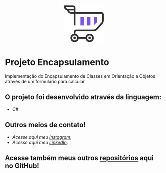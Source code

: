 <p align="center">
<img src="https://github.com/MatheusFranciscone/projeto-encapsulamento/blob/master/logo-market.png">
</p>

# Projeto Encapsulamento
Implementação do Encapsulamento de Classes em Orientação a Objetos através de um formulário para calcular 
 
## O projeto foi desenvolvido através da linguagem: 
 * C#
 
## Outros meios de contato!

 * _Acesse aqui meu_ [_Instagram_](https://www.instagram.com/_franciscone/);
 * _Acesse aqui meu_ [_LinkedIn_](https://www.linkedin.com/in/matheus-franciscone/).
 
## Acesse também meus outros [repositórios](https://github.com/MatheusFranciscone?tab=repositories) aqui no GitHub!

 
